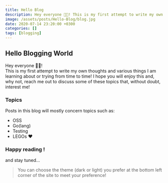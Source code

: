 ```yaml
---
title: Hello Blog
description: Hey everyone 👋🏻! This is my first attempt to write my own thoughts and various things I am learning about.
image: /assets/posts/Hello-Blog/blog.jpg
date: 2020-07-14 23:20:00 +0300
categories: []
tags: [blogging]
---
```


## Hello Blogging World
Hey everyone 👋🏻!  
This is my first attempt to write my own thoughts and various things I am learning about or trying from time to time! I hope you will enjoy this and, why not, reach me out to discuss some of these topics that, without doubt, interest me!

### Topics
Posts in this blog will mostly concern topics such as:
* OSS
* Go(lang)
* Testing
* LEGOs ❤

### Happy reading !
and stay tuned...

> You can choose the theme (dark or light) you prefer at the bottom left corner of the site to meet your preference!